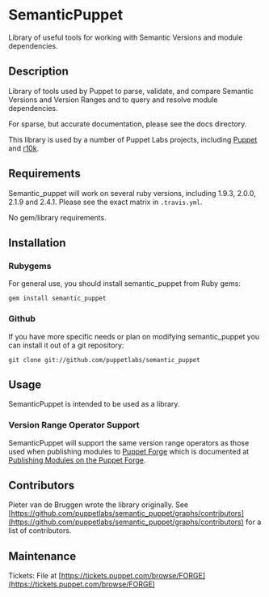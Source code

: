 SemanticPuppet
==============

Library of useful tools for working with Semantic Versions and module
dependencies.

Description
-----------

Library of tools used by Puppet to parse, validate, and compare Semantic
Versions and Version Ranges and to query and resolve module dependencies.

For sparse, but accurate documentation, please see the docs directory.

This library is used by a number of Puppet Labs projects, including
[Puppet](https://github.com/puppetlabs/puppet) and
[r10k](https://github.com/puppetlabs/r10k).

Requirements
------------

Semantic_puppet will work on several ruby versions, including 1.9.3,
2.0.0, 2.1.9 and 2.4.1. Please see the exact matrix in `.travis.yml`.

No gem/library requirements.

Installation
------------

### Rubygems

For general use, you should install semantic_puppet from Ruby gems:

    gem install semantic_puppet

### Github

If you have more specific needs or plan on modifying semantic_puppet you can
install it out of a git repository:

    git clone git://github.com/puppetlabs/semantic_puppet

Usage
-----

SemanticPuppet is intended to be used as a library.

### Version Range Operator Support

SemanticPuppet will support the same version range operators as those
used when publishing modules to [Puppet
Forge](https://forge.puppetlabs.com) which is documented at [Publishing
Modules on the Puppet
Forge](https://docs.puppetlabs.com/puppet/latest/reference/modules_publishing.html#dependencies-in-metadatajson).

Contributors
------------

Pieter van de Bruggen wrote the library originally. See
[https://github.com/puppetlabs/semantic_puppet/graphs/contributors](https://github.com/puppetlabs/semantic_puppet/graphs/contributors)
for a list of contributors.

## Maintenance

Tickets: File at
[https://tickets.puppet.com/browse/FORGE](https://tickets.puppet.com/browse/FORGE)
